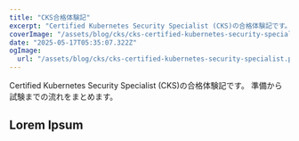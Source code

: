 ```yaml
---
title: "CKS合格体験記"
excerpt: "Certified Kubernetes Security Specialist (CKS)の合格体験記です。"
coverImage: "/assets/blog/cks/cks-certified-kubernetes-security-specialist.png"
date: "2025-05-17T05:35:07.322Z"
ogImage:
  url: "/assets/blog/cks/cks-certified-kubernetes-security-specialist.png"
---
```


Certified Kubernetes Security Specialist (CKS)の合格体験記です。
準備から試験までの流れをまとめます。

## Lorem Ipsum
